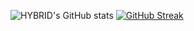 ![HYBRID's GitHub stats](https://github-readme-stats.vercel.app/api?username=hybridvamp&show_icons=true)
[![GitHub Streak](https://streak-stats.demolab.com/?user=hybridvamp&theme=dark)](https://git.io/streak-stats)
